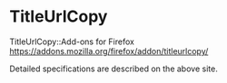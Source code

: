 # TitleUrlCopy
TitleUrlCopy::Add-ons for Firefox
https://addons.mozilla.org/firefox/addon/titleurlcopy/  

Detailed specifications are described on the above site.
